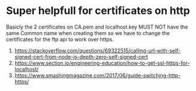 # Super helpfull for certificates on http
Basicly the 2 certificates on CA.pem and localhost.key MUST NOT have the same Common name when creating them so we have to change the certificates for the ftp api to work over https.

1. https://stackoverflow.com/questions/69322515/calling-url-with-self-signed-cert-from-node-js-depth-zero-self-signed-cert
2. https://www.section.io/engineering-education/how-to-get-ssl-https-for-localhost/
3. https://www.smashingmagazine.com/2017/06/guide-switching-http-https/
